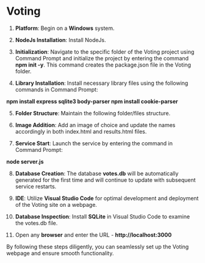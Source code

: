 # Voting

1. **Platform**: Begin on a **Windows** system.

2. **NodeJs Installation**: Install NodeJs.

3. **Initialization**: Navigate to the specific folder of the Voting project using Command Prompt and initialize the project by entering the command **npm init -y**. This command creates the package.json file in the Voting folder.

4. **Library Installation**: Install necessary library files using the following commands in Command Prompt:

**npm install express sqlite3 body-parser
npm install cookie-parser**

5. **Folder Structure**: Maintain the following folder/files structure.

6. **Image Addition**: Add an image of choice and update the names accordingly in both index.html and results.html files.

7. **Service Start**: Launch the service by entering the command in Command Prompt:

**node server.js**

8. **Database Creation**: The database **votes.db** will be automatically generated for the first time and will continue to update with subsequent service restarts.

9. **IDE**: Utilize **Visual Studio Code** for optimal development and deployment of the Voting site on a webpage.

10. **Database Inspection**: Install **SQLite** in Visual Studio Code to examine the votes.db file.

11. Open any **browser** and enter the URL - **http://localhost:3000**

By following these steps diligently, you can seamlessly set up the Voting webpage and ensure smooth functionality.
